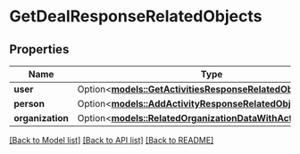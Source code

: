# GetDealResponseRelatedObjects

## Properties

Name | Type | Description | Notes
------------ | ------------- | ------------- | -------------
**user** | Option<[**models::GetActivitiesResponseRelatedObjectsUser**](GetActivitiesResponse_related_objects_user.md)> |  | [optional]
**person** | Option<[**models::AddActivityResponseRelatedObjectsPerson**](AddActivityResponse_related_objects_person.md)> |  | [optional]
**organization** | Option<[**models::RelatedOrganizationDataWithActiveFlag**](RelatedOrganizationDataWithActiveFlag.md)> |  | [optional]

[[Back to Model list]](../README.md#documentation-for-models) [[Back to API list]](../README.md#documentation-for-api-endpoints) [[Back to README]](../README.md)


